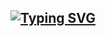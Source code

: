 ## <p align="left">[![Typing SVG](https://readme-typing-svg.herokuapp.com?font=Fira+Code&weight=600&pause=1000&width=435&lines=Tr%C6%B0%C6%A1ng+V%C4%83n+Minh+Qu%E1%BB%B3nh+L%C6%B0u+Ngh%E1%BB%87+An)](https://git.io/typing-svg)</p>


<!--
**Mr-1504/Mr-1504** is a ✨ _special_ ✨ repository because its `README.md` (this file) appears on your GitHub profile.

Here are some ideas to get you started:

- 🔭 I’m currently working on ...
- 🌱 I’m currently learning ...
- 👯 I’m looking to collaborate on ...
- 🤔 I’m looking for help with ...
- 💬 Ask me about ...
- 📫 How to reach me: ...
- 😄 Pronouns: ...
- ⚡ Fun fact: ...
-->
